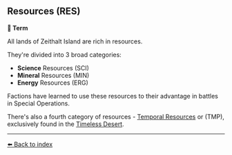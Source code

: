 ## Resources (RES)

**📑 Term**

All lands of Zeithalt Island are rich in resources.

They're divided into 3 broad categories:
- **Science** Resources (SCI)
- **Mineral** Resources (MIN)
- **Energy** Resources (ERG)

Factions have learned to use these resources to their advantage in battles in Special Operations.

There's also a fourth category of resources - [Temporal Resources](../refs/temporal_resources.md) or (TMP), exclusively found in the [Timeless Desert](../refs/timeless_desert.md).

----------
[⬅️ Back to index](../#74f0_s)